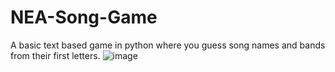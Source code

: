 # NEA-Song-Game
A basic text based game in python where you guess song names and bands from their first letters.
![image](https://user-images.githubusercontent.com/67842615/186158213-b2c4e8af-f71f-4711-a248-a133e88f1a12.png)
